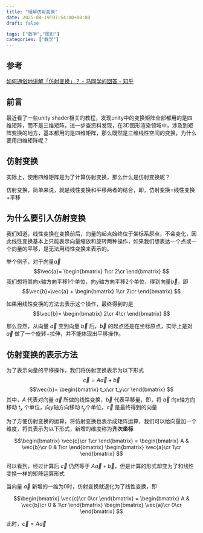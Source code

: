 ```yaml
---
title: "理解仿射变换"
date: 2025-04-19T07:54:00+08:00
draft: false

tags: ["数学","图形"]
categories: ["数学"]
---
```


## 参考

[如何通俗地讲解「仿射变换」？ - 马同学的回答 - 知乎](https://www.zhihu.com/question/20666664/answer/157400568)

## 前言

最近看了一些unity shader相关的教程，发现unity中的变换矩阵全部都用的是四维矩阵，而不是三维矩阵，进一步查资料发现，在3D图形渲染领域中，涉及到矩阵变换的地方，基本都用的是四维矩阵，那么既然是三维线性空间的变换，为什么要用四维矩阵呢？

## 仿射变换

实际上，使用四维矩阵是为了计算仿射变换，那么什么是仿射变换呢？

仿射变换，简单来说，就是线性变换和平移两者的结合，即，仿射变换=线性变换+平移

## 为什么要引入仿射变换

我们知道，线性变换在变换前后，向量的起点始终位于坐标系原点，不会变化，因此线性变换基本上只能表示向量缩放和旋转两种操作，如果我们想表达一个点或一个向量的平移，是无法用线性变换来表示的。

举个例子，对于向量$\vec{a}$
$$\vec{a}=
\begin{bmatrix}
1\cr
2\cr
\end{bmatrix}
$$
我们想将其向x轴方向平移1个单位，向y轴方向平移2个单位，得到向量$\vec{b}$，即
$$\vec{b}=\vec{a} + 
\begin{bmatrix}
1\cr
2\cr
\end{bmatrix}
$$

如果用线性变换的方法去表示这个操作，最终得到的是
$$\vec{b}=
\begin{bmatrix}
2\cr
4\cr
\end{bmatrix}
$$

那么显然，从向量 $\vec{a}$ 变到向量 $\vec{b}$ 后，$\vec{b}$ 的起点还是在坐标原点，实际上是对 $\vec{a}$ 做了一个旋转+拉伸，并不能体现出平移操作。

## 仿射变换的表示方法

为了表示向量的平移操作，我们将仿射变换表示为以下形式
$$\vec{c}= A\vec{a} + \vec{b}$$
$$\vec{b}=
\begin{bmatrix}
t_x\cr
t_y\cr
\end{bmatrix}
$$
其中，$A$ 代表对向量 $\vec{a}$ 所做的线性变换，$\vec{b}$ 代表平移量，即，将 $\vec{a}$ 向x轴方向移动 $t_x$ 个单位，向y轴方向移动 $t_y$个单位，$\vec{c}$ 是最终得到的向量

为了方便仿射变换的运算，将仿射变换也表示成矩阵运算，我们可以给向量加一个维度，将其表示为以下形式，新增的维度称为**齐次坐标**

$$\begin{bmatrix}
\vec{c}\cr
1\cr
\end{bmatrix} = 
\begin{bmatrix}
A & \vec{b}\cr
0 & 1\cr
\end{bmatrix}
\begin{bmatrix}
\vec{a}\cr
1\cr
\end{bmatrix}
$$

可以看到，经过计算后 $\vec{c}$ 仍然等于 $A\vec{a} + \vec{b}$，但是计算的形式却变为了和线性变换一样的矩阵运算形式

当向量 $\vec{a}$ 新增的一维为0时，仿射变换就退化为了线性变换，即

$$\begin{bmatrix}
\vec{c}\cr
0\cr
\end{bmatrix} = 
\begin{bmatrix}
A & \vec{b}\cr
0 & 1\cr
\end{bmatrix}
\begin{bmatrix}
\vec{a}\cr
0\cr
\end{bmatrix}
$$

此时，$\vec{c}= A\vec{a}$


